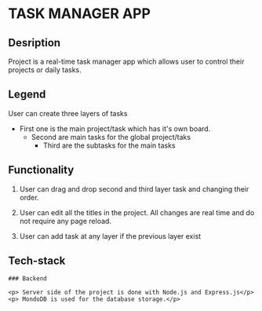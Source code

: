 # TASK MANAGER APP

## Desription

<p> Project is a real-time task manager app which allows user to control their projects or daily tasks.</p>

## Legend

<p> User can create three layers of tasks</p>

* First one is the main project/task which has it's own board.
    * Second are main tasks for the global project/taks
        * Third are the subtasks for the main tasks

## Functionality

1. <p> User can drag and drop second and third layer task and changing their order. </p>

1. <p> User can edit all the titles in the project. All changes are real time and do not require any page reload. </p>

1. <p> User can add task at any layer if the previous layer exist </p>

## Tech-stack

    ### Backend

    <p> Server side of the project is done with Node.js and Express.js</p>
    <p> MondoDB is used for the database storage.</p>
